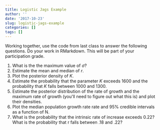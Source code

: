 ```yaml
---
title: Logistic Jags Example
author: ''
date: '2017-10-23'
slug: logistic-jags-example
categories: []
tags: []
---
```


Working together, use the code from last class to answer the following questions. Do your work in RMarkdown. This will be part of your participation grade.

1.  What is the the maximum value of $\sigma$?
1.  Estimate the mean and median of $r$.
1.  Plot the posterior density of $K$. 
1.  Estimate the probability that the parameter $K$ exceeds 1600 and the probability that $K$ falls between 1000 and 1300.
1.  Estimate the posterior distribution of the rate of growth and the maximum rate of growth (you'll need to figure out what this is) and plot their densities.
1.  Plot the median population growth rate rate and 95% credible intervals as a function of N.
1.  What is the probability that the intrinsic rate of increase exceeds 0.22? What is the probability that r falls between .18 and .22?